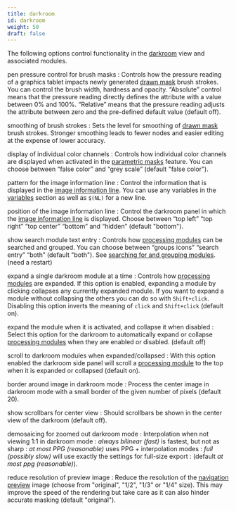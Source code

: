 ```yaml
---
title: darkroom
id: darkroom
weight: 50
draft: false
---
```


The following options control functionality in the [darkroom](../darkroom/_index.md) view and associated modules.

pen pressure control for brush masks
: Controls how the pressure reading of a graphics tablet impacts newly generated [drawn mask](../darkroom/masking-and-blending/masks/drawn.md) brush strokes. You can control the brush width, hardness and opacity. “Absolute” control means that the pressure reading directly defines the attribute with a value between 0% and 100%. “Relative” means that the pressure reading adjusts the attribute between zero and the pre-defined default value (default off).

smoothing of brush strokes
: Sets the level for smoothing of [drawn mask](../darkroom/masking-and-blending/masks/drawn.md) brush strokes. Stronger smoothing leads to fewer nodes and easier editing at the expense of lower accuracy.

display of individual color channels
: Controls how individual color channels are displayed when activated in the [parametric masks](../darkroom/masking-and-blending/masks/parametric.md) feature. You can choose between “false color” and “grey scale” (default "false color").

pattern for the image information line
: Control the information that is displayed in the [image information line](../module-reference/utility-modules/darkroom/image-info-line.md). You can use any variables in the [variables](../special-topics/variables.md) section as well as `$(NL)` for a new line.

position of the image information line
: Control the darkroom panel in which the [image information line](../module-reference/utility-modules/darkroom/image-info-line.md) is displayed. Choose between “top left” “top right” “top center” “bottom” and “hidden” (default "bottom").

show search module text entry
: Controls how [processing modules](../module-reference/processing-modules) can be searched and grouped. You can choose between “groups icons” “search entry” “both” (default "both"). See [searching for and grouping modules](../darkroom/interacting-with-modules/search-and-group.md). (need a restart)

expand a single darkroom module at a time
: Controls how [processing modules](../module-reference/processing-modules) are expanded. If this option is enabled, expanding a module by clicking collapses any currently expanded module. If you want to expand a module without collapsing the others you can do so with `Shift+click`. Disabling this option inverts the meaning of `click` and `Shift+click` (default on).

expand the module when it is activated, and collapse it when disabled
: Select this option for the darkroom to automatically expand or collapse [processing modules](../module-reference/processing-modules) when they are enabled or disabled. (default off)

scroll to darkroom modules when expanded/collapsed
: With this option enabled the darkroom side panel will scroll a [processing module](../module-reference/processing-modules) to the top when it is expanded or collapsed (default on).

border around image in darkroom mode
: Process the center image in darkroom mode with a small border of the given number of pixels (default 20). 

show scrollbars for center view
: Should scrollbars be shown in the center view of the darkroom (default off).

demosaicing for zoomed out darkroom mode
: Interpolation when not viewing 1:1 in darkroom mode
: _always bilinear (fast)_ is fastest, but not as sharp
: _at most PPG (reasonable)_ uses PPG + interpolation modes
: _full (possibly slow)_ will use exactly the settings for full-size export 
: (default _at most ppg (reasonable)_). 

reduce resolution of preview image
: Reduce the resolution of the [navigation preview](../module-reference/utility-modules/darkroom/navigation.md) image (choose from "original", "1/2", "1/3" or "1/4" size). This may improve the speed of the rendering but take care as it can also hinder accurate masking (default "original").
